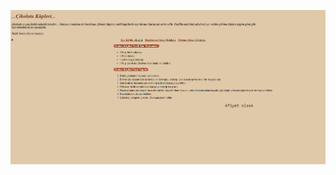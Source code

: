 ![Çikolotalı Küp Tarifi](https://github.com/Kodluyoruz/taskforce/blob/main/html/html-odev3/figures/%C3%A7ikolatak%C3%BCpleri.PNG?raw=true)